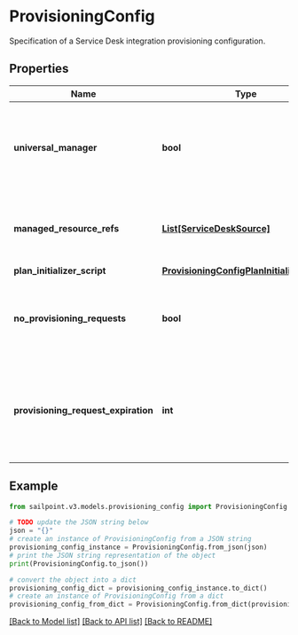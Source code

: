 # ProvisioningConfig

Specification of a Service Desk integration provisioning configuration.

## Properties

Name | Type | Description | Notes
------------ | ------------- | ------------- | -------------
**universal_manager** | **bool** | Specifies whether this configuration is used to manage provisioning requests for all sources from the org.  If true, no managedResourceRefs are allowed. | [optional] [readonly] [default to False]
**managed_resource_refs** | [**List[ServiceDeskSource]**](ServiceDeskSource.md) | References to sources for the Service Desk integration template.  May only be specified if universalManager is false. | [optional] 
**plan_initializer_script** | [**ProvisioningConfigPlanInitializerScript**](ProvisioningConfigPlanInitializerScript.md) |  | [optional] 
**no_provisioning_requests** | **bool** | Name of an attribute that when true disables the saving of ProvisioningRequest objects whenever plans are sent through this integration. | [optional] [default to False]
**provisioning_request_expiration** | **int** | When saving pending requests is enabled, this defines the number of hours the request is allowed to live before it is considered expired and no longer affects plan compilation. | [optional] 

## Example

```python
from sailpoint.v3.models.provisioning_config import ProvisioningConfig

# TODO update the JSON string below
json = "{}"
# create an instance of ProvisioningConfig from a JSON string
provisioning_config_instance = ProvisioningConfig.from_json(json)
# print the JSON string representation of the object
print(ProvisioningConfig.to_json())

# convert the object into a dict
provisioning_config_dict = provisioning_config_instance.to_dict()
# create an instance of ProvisioningConfig from a dict
provisioning_config_from_dict = ProvisioningConfig.from_dict(provisioning_config_dict)
```
[[Back to Model list]](../README.md#documentation-for-models) [[Back to API list]](../README.md#documentation-for-api-endpoints) [[Back to README]](../README.md)



